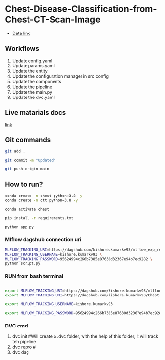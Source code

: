 # Chest-Disease-Classification-from-Chest-CT-Scan-Image

 - [Data link](https://drive.google.com/file/d/1z0mreUtRmR-P-magILsDR3T7M6IkGXtY/view?usp=sharing)

## Workflows

1. Update config.yaml
2. Update params.yaml
3. Update the entity
4. Update the configuration manager in src config
5. Update the components
6. Update the pipeline 
7. Update the main.py
8. Update the dvc.yaml 



## Live matarials docs

[link](https://docs.google.com/document/d/1UFiHnyKRqgx8Lodsvdzu58LbVjdWHNf-uab2WmhE0A4/edit?usp=sharing)


## Git commands

```bash
git add .

git commit -m "Updated"

git push origin main
```

## How to run?

```bash
conda create -n chest python=3.8 -y
conda create -n ctt python=3.8 -y
```

```bash
conda activate chest
```

```bash
pip install -r requirements.txt
```

```bash
python app.py
```

### Mlflow dagshub connection uri

```bash
MLFLOW_TRACKING_URI=https://dagshub.com/kishore.kumarkv93/mlflow_exp_repo.mlflow \
MLFLOW_TRACKING_USERNAME=kishore.kumarkv93 \
MLFLOW_TRACKING_PASSWORD=95624994c266b7385e87630d32367e94b7ec9282 \
python script.py
```

### RUN from bash terminal

```bash

export MLFLOW_TRACKING_URI=https://dagshub.com/kishore.kumarkv93/mlflow_exp_repo.mlflow
export MLFLOW_TRACKING_URI=https://dagshub.com/kishore.kumarkv93/Chest-Disease-Classification-from-CT-Scan-Image_CNN.mlflow

export MLFLOW_TRACKING_USERNAME=kishore.kumarkv93

export MLFLOW_TRACKING_PASSWORD=95624994c266b7385e87630d32367e94b7ec9282

```

### DVC cmd

1. dvc init #Will create a .dvc folder, with the help of this folder, it will track teh pipeline
2. dvc repro #
3. dvc dag